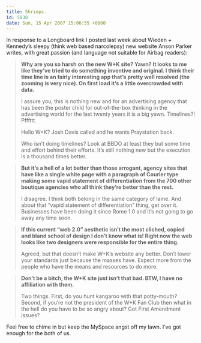 ```yaml
---
title: Shrimps.
id: 5838
date: Sun, 15 Apr 2007 15:06:55 +0000
---
```


In response to a Longboard link I posted last week about Wieden + Kennedy’s sleepy (think web based narcolepsy) new website Anson Parker writes, with great passion (and language not suitable for Airbag readers):

> **Why are you so harsh on the new W+K site? Yawn? It looks to me like they’ve tried to do something inventive and original. I think their time line is an fairly interesting app that’s pretty well resolved (the zooming is very nice). On first load it’s a little overcrowded with data.**  
> 
> I assure you, this is nothing new and for an advertising agency that has been the poster child for out-of-the-box thinking in the advertising world for the last twenty years it is a big yawn. Timelines?! Pfffttt.  
> 
> Hello W+K? Josh Davis called and he wants Praystation back.  
> 
> Who isn’t doing timelines? Look at BBDO at least they but some time and effort behind their efforts. It’s still nothing new but the execution is a thousand times better.

> **But it’s a hell of a lot better than those arrogant, agency sites that have like a single white page with a paragraph of Courier type making some vapid statement of differentiation from the 700 other boutique agencies who all think they’re better than the rest.**  
> 
> I disagree. I think both belong in the same category of lame. And about that “vapid statement of differentiation” thing, get over it. Businesses have been doing it since Rome 1.0 and it’s not going to go away any time soon.

> **If this current “web 2.0” aesthetic isn’t the most cliched, copied and bland school of design I don’t know what is! Right now the web looks like two designers were responsible for the entire thing.**  
> 
> Agreed, but that doesn’t make W+K’s website any better. Don’t lower your standards just because the masses have. Expect more from the people who have the means and resources to do more.

> **Don’t be a bitch, the W+K site just isn’t that bad. BTW, I have no affiliation with them.**  
> 
> Two things. First, do you hunt kangaroo with that potty-mouth? Second, if you’re not the president of the W+K Fan Club then what in the hell do you have to be so angry about? Got First Amendment issues?

Feel free to chime in but keep the MySpace angst off my lawn. I’ve got enough for the both of us.






